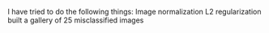I have tried to do the following things:
Image normalization
L2 regularization
built a gallery of 25 misclassified images
